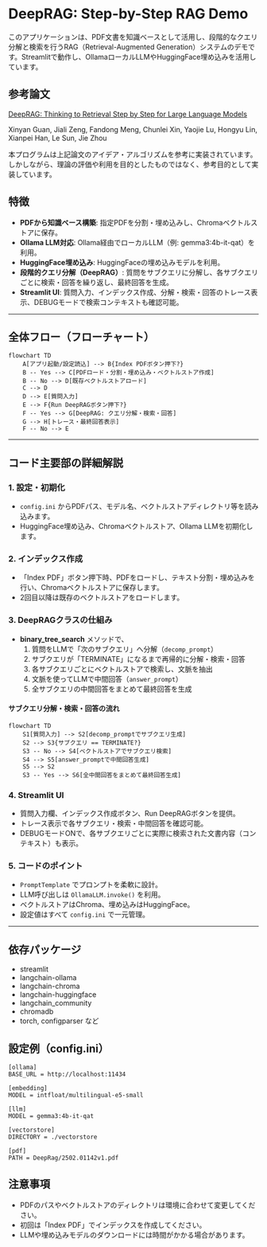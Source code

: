 # DeepRAG: Step-by-Step RAG Demo

このアプリケーションは、PDF文書を知識ベースとして活用し、段階的なクエリ分解と検索を行うRAG（Retrieval-Augmented Generation）システムのデモです。Streamlitで動作し、OllamaローカルLLMやHuggingFace埋め込みを活用しています。

## 参考論文
[DeepRAG: Thinking to Retrieval Step by Step for Large Language Models](https://arxiv.org/abs/2502.01142)

Xinyan Guan, Jiali Zeng, Fandong Meng, Chunlei Xin, Yaojie Lu, Hongyu Lin, Xianpei Han, Le Sun, Jie Zhou

本プログラムは上記論文のアイデア・アルゴリズムを参考に実装されています。しかしながら、理論の評価や利用を目的としたものではなく、参考目的として実装しています。

## 特徴
- **PDFから知識ベース構築**: 指定PDFを分割・埋め込みし、Chromaベクトルストアに保存。
- **Ollama LLM対応**: Ollama経由でローカルLLM（例: gemma3:4b-it-qat）を利用。
- **HuggingFace埋め込み**: HuggingFaceの埋め込みモデルを利用。
- **段階的クエリ分解（DeepRAG）**: 質問をサブクエリに分解し、各サブクエリごとに検索・回答を繰り返し、最終回答を生成。
- **Streamlit UI**: 質問入力、インデックス作成、分解・検索・回答のトレース表示、DEBUGモードで検索コンテキストも確認可能。

---

## 全体フロー（フローチャート）

```mermaid
flowchart TD
    A[アプリ起動/設定読込] --> B{Index PDFボタン押下?}
    B -- Yes --> C[PDFロード・分割・埋め込み・ベクトルストア作成]
    B -- No --> D[既存ベクトルストアロード]
    C --> D
    D --> E[質問入力]
    E --> F{Run DeepRAGボタン押下?}
    F -- Yes --> G[DeepRAG: クエリ分解・検索・回答]
    G --> H[トレース・最終回答表示]
    F -- No --> E
```

---

## コード主要部の詳細解説

### 1. 設定・初期化
- `config.ini` からPDFパス、モデル名、ベクトルストアディレクトリ等を読み込みます。
- HuggingFace埋め込み、Chromaベクトルストア、Ollama LLMを初期化します。

### 2. インデックス作成
- 「Index PDF」ボタン押下時、PDFをロードし、テキスト分割・埋め込みを行い、Chromaベクトルストアに保存します。
- 2回目以降は既存のベクトルストアをロードします。

### 3. DeepRAGクラスの仕組み
- **binary_tree_search** メソッドで、
    1. 質問をLLMで「次のサブクエリ」へ分解（`decomp_prompt`）
    2. サブクエリが「TERMINATE」になるまで再帰的に分解・検索・回答
    3. 各サブクエリごとにベクトルストアで検索し、文脈を抽出
    4. 文脈を使ってLLMで中間回答（`answer_prompt`）
    5. 全サブクエリの中間回答をまとめて最終回答を生成

#### サブクエリ分解・検索・回答の流れ
```mermaid
flowchart TD
    S1[質問入力] --> S2[decomp_promptでサブクエリ生成]
    S2 --> S3{サブクエリ == TERMINATE?}
    S3 -- No --> S4[ベクトルストアでサブクエリ検索]
    S4 --> S5[answer_promptで中間回答生成]
    S5 --> S2
    S3 -- Yes --> S6[全中間回答をまとめて最終回答生成]
```

### 4. Streamlit UI
- 質問入力欄、インデックス作成ボタン、Run DeepRAGボタンを提供。
- トレース表示で各サブクエリ・検索・中間回答を確認可能。
- DEBUGモードONで、各サブクエリごとに実際に検索された文書内容（コンテキスト）も表示。

### 5. コードのポイント
- `PromptTemplate` でプロンプトを柔軟に設計。
- LLM呼び出しは `OllamaLLM.invoke()` を利用。
- ベクトルストアはChroma、埋め込みはHuggingFace。
- 設定値はすべて `config.ini` で一元管理。

---

## 依存パッケージ
- streamlit
- langchain-ollama
- langchain-chroma
- langchain-huggingface
- langchain_community
- chromadb
- torch, configparser など

## 設定例（config.ini）
```
[ollama]
BASE_URL = http://localhost:11434

[embedding]
MODEL = intfloat/multilingual-e5-small

[llm]
MODEL = gemma3:4b-it-qat

[vectorstore]
DIRECTORY = ./vectorstore

[pdf]
PATH = DeepRag/2502.01142v1.pdf
```

## 注意事項
- PDFのパスやベクトルストアのディレクトリは環境に合わせて変更してください。
- 初回は「Index PDF」でインデックスを作成してください。
- LLMや埋め込みモデルのダウンロードには時間がかかる場合があります。
